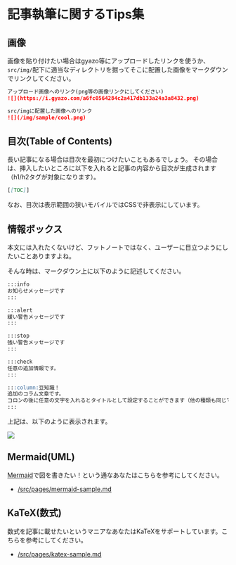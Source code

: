 # 記事執筆に関するTips集

## 画像
画像を貼り付けたい場合はgyazo等にアップロードしたリンクを使うか、`src/img/`配下に適当なディレクトリを掘ってそこに配置した画像をマークダウンでリンクしてください。

```markdown
アップロード画像へのリンク(png等の画像リンクにしてください)
![](https://i.gyazo.com/a6fc0564284c2a417db133a24a3a8432.png)

src/imgに配置した画像へのリンク
![](/img/sample/cool.png)
```

## 目次(Table of Contents)
長い記事になる場合は目次を最初につけたいこともあるでしょう。
その場合は、挿入したいところに以下を入れると記事の内容から目次が生成されます（h1/h2タグが対象になります）。

```markdown
[[TOC]]
```

なお、目次は表示範囲の狭いモバイルではCSSで非表示にしています。

## 情報ボックス

本文には入れたくないけど、フットノートではなく、ユーザーに目立つようにしたいことありますよね。

そんな時は、マークダウン上に以下のように記述してください。

```markdown
:::info
お知らせメッセージです
:::

:::alert
緩い警告メッセージです
:::

:::stop
強い警告メッセージです
:::

:::check
任意の追加情報です。
:::

:::column:豆知識！
追加のコラム文章です。
コロンの後に任意の文字を入れるとタイトルとして設定することができます（他の種類も同じです）。
:::
```

上記は、以下のように表示されます。

![](https://i.gyazo.com/0a10e00098674a544d7d4aca77c4a159.png)

## Mermaid(UML)

[Mermaid](https://mermaid-js.github.io/mermaid/#/)で図を書きたい！という通なあなたはこちらを参考にしてください。

- [/src/pages/mermaid-sample.md](/src/pages/mermaid-sample.md)

## KaTeX(数式)

数式を記事に載せたいというマニアなあなたはKaTeXをサポートしています。こちらを参考にしてください。

- [/src/pages/katex-sample.md](/src/pages/katex-sample.md)
